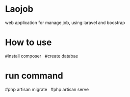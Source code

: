 # Laojob
web application for manage job, using laravel and boostrap
# How to use
#install composer
&nbsp;
 #create databae
  # run command
#php artisan migrate
&nbsp;
#php artisan serve
